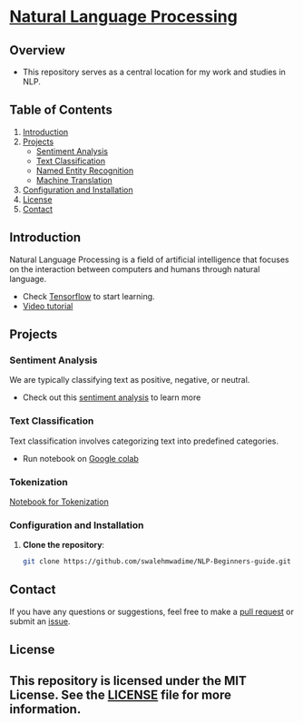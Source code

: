 <h1><u><b>Natural Language Processing </b></u></h1>


## Overview
- This repository serves as a central location for my work and studies in NLP.<br>

## Table of Contents
1. [Introduction](#introduction)
2. [Projects](#projects)
    - [Sentiment Analysis](#sentiment-analysis)
    - [Text Classification](#text-classification)
    - [Named Entity Recognition](#named-entity-recognition)
    - [Machine Translation](#machine-translation)
3. [Configuration and Installation](#setup-and-installation)
4. [License](#license)
5. [Contact](#contact)

## Introduction
Natural Language Processing is a field of artificial intelligence that focuses on the interaction between computers and humans through natural language. <br>
- Check [Tensorflow](https://www.tensorflow.org/) to start learning.<br>
- [Video tutorial](https://www.youtube.com/watch?v=fNxaJsNG3-s&list=PLQY2H8rRoyvzDbLUZkbudP-MFQZwNmU4S)


## Projects
### Sentiment Analysis
We are typically classifying text as positive, negative, or neutral.
- Check out this [sentiment analysis](https://github.com/swalehmwadime/British-Airways-Ds) to learn more

### Text Classification
Text classification involves categorizing text into predefined categories. 
- Run notebook on [Google colab](https://colab.research.google.com/drive/1Pz_FwYLuwkwJho-swH0o8M60nYhYMFx1) 



### Tokenization
[Notebook for Tokenization](https://github.com/swalehmwadime/NLP-Beginners-guide/blob/main/Tokenization.md)
### Configuration and Installation
1. **Clone the repository**:
    ```bash
    git clone https://github.com/swalehmwadime/NLP-Beginners-guide.git
   
    ```





## Contact
If you have any questions or suggestions, feel free to make a [pull request](https://github.com/swalehmwadime/NLP-Beginners-guide/pulls) or submit an [issue](https://github.com/swalehmwadime/NLP-Beginners-guide/issues).

## License
This repository is licensed under the MIT License. See the [LICENSE](https://github.com/swalehmwadime/NLP-Beginners-guide?tab=MIT-1-ov-file) file for more information.
---

